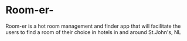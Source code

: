 # Room-er-
Room-er is a hot room management and finder app that will facilitate the users to find a room of their choice in hotels in and around St.John's, NL
